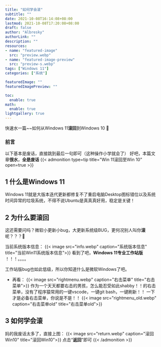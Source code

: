 ```yaml
---
title: "如何学会滚"
subtitle: ""
date: 2021-10-08T16:14:08+08:00
lastmod: 2021-10-08T17:20:08+08:00
draft: false
author: "Albresky"
authorLink: ""
description: ""
resources:
- name: "featured-image"
  src: "preview.webp"
- name: "featured-image-preview"
  src: "preview-s.webp"
tags: ["Windows 11"]
categories: ["系统"]

featuredImage: ""
featuredImagePreview: ""

toc:
  enable: true
math:
  enable: true
lightgallery: true
---
```

快速水一篇~~如何从Windows 11**滚回**到Windows 10 :clown_face:
<!--more-->
### 前言
以下基本是废话，直接跳到最后一句即可（这种操作小学就会了）  好吧，本篇文章**很水**，**全是废话**
{{< admonition type=tip title="Win 11滚回至Win 10" open=true >}}

## 1 什么是Windows 11
Windows 11就是大版本迭代更新都修复不了重启电脑Desktop图标错位以及系统时间异常的垃圾系统，不得不说Ubuntu是真真真好用，稳定是关键！

## 2 为什么要**滚回**
这还需要问吗？微软小更新小bug，大更新系统级BUG，更何况别人叫你**滚**呢？？？:clown_face:

当前系统版本信息：
{{< image src="info.webp" caption="系统版本信息" title="当前Win11系统版本信息">}}
看到了吧，**Windows 11专业工作站版** ！！！。。。。

工作站版bug也如此低级，所以你知道什么是微软Windows了吧。
 - 再看：
  {{< image src="rightmenu.webp" caption="右击菜单" title="右击菜单">}}
  作为一个天天都要右击的男孩，怎么能忍受如此shabby！！的右击菜单，没有了程序猿常用的一键vscode，一键git bash，一键刷新！！
  一下才是必备右击菜单，你说是不是！！
    {{< image src="rightmenu_old.webp" caption="右击菜单old" title="右击菜单old">}}

## 3 如何学会**滚**
妈的我废话太多了，直接上图：
  {{< image src="return.webp" caption="滚回Win10" title="滚回Win10">}}
点击“**返回**”即可
{{< /admonition >}}　　